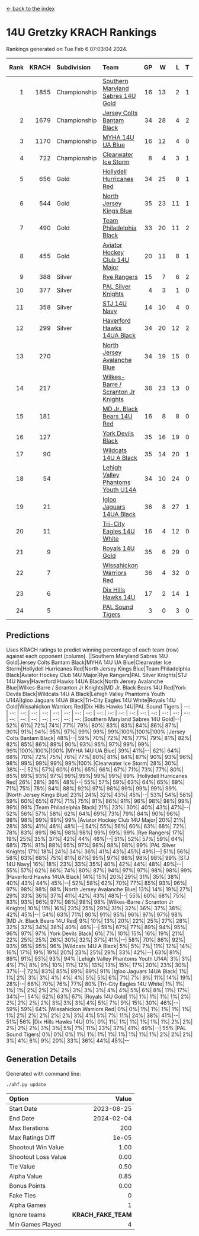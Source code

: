 [<- back to the index](readme.md)
# 14U Gretzky KRACH Rankings
Rankings generated on Tue Feb  6 07:03:04 2024.

Rank|KRACH|Subdivision|Team|GP|W|L|T|OTW|OTL|SoS|Exp Wins|Win Diff
---:|---:|:---|:---|---:|---:|---:|---:|---:|---:|---:|---:|---:
1|1855|Championship|[Southern Maryland Sabres 14U Gold](https://gamesheetstats.com/seasons/3659/teams/140588/schedule)|16|13|2|1|0|0|394|14.3|-0.0
2|1679|Championship|[Jersey Colts Bantam Black](https://gamesheetstats.com/seasons/3659/teams/140580/schedule)|34|28|4|2|2|0|341|29.8|-0.0
3|1170|Championship|[MYHA 14U UA Blue](https://gamesheetstats.com/seasons/3659/teams/140583/schedule)|16|12|4|0|2|2|450|12.8|-0.0
4|722|Championship|[Clearwater Ice Storm](https://gamesheetstats.com/seasons/3659/teams/142500/schedule)|8|4|3|1|0|0|736|5.3|-0.0
5|656|Gold|[Hollydell Hurricanes Red](https://gamesheetstats.com/seasons/3659/teams/140578/schedule)|34|25|8|1|1|1|341|26.3|-0.0
6|544|Gold|[North Jersey Kings Blue](https://gamesheetstats.com/seasons/3659/teams/140585/schedule)|35|23|11|1|3|2|431|24.3|-0.0
7|490|Gold|[Team Philadelphia Black](https://gamesheetstats.com/seasons/3659/teams/140590/schedule)|33|20|11|2|2|2|485|21.8|-0.0
8|455|Gold|[Aviator Hockey Club 14U Major](https://gamesheetstats.com/seasons/3659/teams/140575/schedule)|20|11|8|1|1|1|630|12.3|-0.0
9|388|Silver|[Rye Rangers](https://gamesheetstats.com/seasons/3659/teams/140587/schedule)|15|7|6|2|2|1|558|8.8|-0.0
10|377|Silver|[PAL Silver Knights](https://gamesheetstats.com/seasons/3659/teams/140614/schedule)|4|3|1|0|0|0|186|3.8|-0.0
11|358|Silver|[STJ 14U Navy](https://gamesheetstats.com/seasons/3659/teams/140589/schedule)|14|10|4|0|0|1|283|10.9|0.0
12|299|Silver|[Haverford Hawks 14UA Black](https://gamesheetstats.com/seasons/3659/teams/140577/schedule)|34|20|12|2|0|3|373|21.9|0.0
13|270||[North Jersey Avalanche Blue](https://gamesheetstats.com/seasons/3659/teams/140584/schedule)|34|19|15|0|0|1|442|19.9|0.0
14|217||[Wilkes-Barre / Scranton Jr Knights](https://gamesheetstats.com/seasons/3659/teams/140593/schedule)|36|23|13|0|2|0|230|23.9|0.0
15|181||[MD Jr. Black Bears 14U Red](https://gamesheetstats.com/seasons/3659/teams/140581/schedule)|16|8|8|0|0|1|283|8.9|0.0
16|127||[York Devils Black](https://gamesheetstats.com/seasons/3659/teams/140595/schedule)|35|16|19|0|2|0|387|16.9|0.0
17|90||[Wildcats 14U A Black](https://gamesheetstats.com/seasons/3659/teams/140592/schedule)|35|14|20|1|1|2|405|15.4|0.0
18|54||[Lehigh Valley Phantoms Youth U14A](https://gamesheetstats.com/seasons/3659/teams/140582/schedule)|34|10|24|0|0|0|429|10.9|0.0
19|21||[Igloo Jaguars 14UA Black](https://gamesheetstats.com/seasons/3659/teams/140579/schedule)|36|8|27|1|0|0|407|9.4|0.0
20|11||[Tri-City Eagles 14U White](https://gamesheetstats.com/seasons/3659/teams/140591/schedule)|16|4|12|0|0|0|170|4.9|0.0
21|9||[Royals 14U Gold](https://gamesheetstats.com/seasons/3659/teams/140586/schedule)|35|6|29|0|0|1|172|6.9|0.0
22|7||[Wissahickon Warriors Red](https://gamesheetstats.com/seasons/3659/teams/140594/schedule)|36|4|32|0|0|0|322|4.9|0.0
23|6||[Dix Hills Hawks 14U](https://gamesheetstats.com/seasons/3659/teams/140576/schedule)|17|2|14|1|0|0|279|3.4|0.0
24|5||[PAL Sound Tigers](https://gamesheetstats.com/seasons/3659/teams/140615/schedule)|3|0|3|0|0|0|231|0.9|0.0

## Predictions
Uses KRACH ratings to predict winning percentage of each team (row) against each opponent (column).
||Southern Maryland Sabres 14U Gold|Jersey Colts Bantam Black|MYHA 14U UA Blue|Clearwater Ice Storm|Hollydell Hurricanes Red|North Jersey Kings Blue|Team Philadelphia Black|Aviator Hockey Club 14U Major|Rye Rangers|PAL Silver Knights|STJ 14U Navy|Haverford Hawks 14UA Black|North Jersey Avalanche Blue|Wilkes-Barre / Scranton Jr Knights|MD Jr. Black Bears 14U Red|York Devils Black|Wildcats 14U A Black|Lehigh Valley Phantoms Youth U14A|Igloo Jaguars 14UA Black|Tri-City Eagles 14U White|Royals 14U Gold|Wissahickon Warriors Red|Dix Hills Hawks 14U|PAL Sound Tigers
| --: | --: | --: | --: | --: | --: | --: | --: | --: | --: | --: | --: | --: | --: | --: | --: | --: | --: | --: | --: | --: | --: | --: | --: | --: 
|Southern Maryland Sabres 14U Gold|--| 52%| 61%| 72%| 74%| 77%| 79%| 80%| 83%| 83%| 84%| 86%| 87%| 90%| 91%| 94%| 95%| 97%| 99%| 99%| 99%|100%|100%|100%
|Jersey Colts Bantam Black| 48%|--| 59%| 70%| 72%| 76%| 77%| 79%| 81%| 82%| 82%| 85%| 86%| 89%| 90%| 93%| 95%| 97%| 99%| 99%| 99%|100%|100%|100%
|MYHA 14U UA Blue| 39%| 41%|--| 62%| 64%| 68%| 70%| 72%| 75%| 76%| 77%| 80%| 81%| 84%| 87%| 90%| 93%| 96%| 98%| 99%| 99%| 99%| 99%|100%
|Clearwater Ice Storm| 28%| 30%| 38%|--| 52%| 57%| 60%| 61%| 65%| 66%| 67%| 71%| 73%| 77%| 80%| 85%| 89%| 93%| 97%| 99%| 99%| 99%| 99%| 99%
|Hollydell Hurricanes Red| 26%| 28%| 36%| 48%|--| 55%| 57%| 59%| 63%| 64%| 65%| 69%| 71%| 75%| 78%| 84%| 88%| 92%| 97%| 98%| 99%| 99%| 99%| 99%
|North Jersey Kings Blue| 23%| 24%| 32%| 43%| 45%|--| 53%| 54%| 58%| 59%| 60%| 65%| 67%| 71%| 75%| 81%| 86%| 91%| 96%| 98%| 98%| 99%| 99%| 99%
|Team Philadelphia Black| 21%| 23%| 30%| 40%| 43%| 47%|--| 52%| 56%| 57%| 58%| 62%| 64%| 69%| 73%| 79%| 84%| 90%| 96%| 98%| 98%| 99%| 99%| 99%
|Aviator Hockey Club 14U Major| 20%| 21%| 28%| 39%| 41%| 46%| 48%|--| 54%| 55%| 56%| 60%| 63%| 68%| 72%| 78%| 83%| 89%| 96%| 98%| 98%| 99%| 99%| 99%
|Rye Rangers| 17%| 19%| 25%| 35%| 37%| 42%| 44%| 46%|--| 51%| 52%| 57%| 59%| 64%| 68%| 75%| 81%| 88%| 95%| 97%| 98%| 98%| 98%| 99%
|PAL Silver Knights| 17%| 18%| 24%| 34%| 36%| 41%| 43%| 45%| 49%|--| 51%| 56%| 58%| 63%| 68%| 75%| 81%| 87%| 95%| 97%| 98%| 98%| 98%| 99%
|STJ 14U Navy| 16%| 18%| 23%| 33%| 35%| 40%| 42%| 44%| 48%| 49%|--| 55%| 57%| 62%| 66%| 74%| 80%| 87%| 94%| 97%| 97%| 98%| 98%| 99%
|Haverford Hawks 14UA Black| 14%| 15%| 20%| 29%| 31%| 35%| 38%| 40%| 43%| 44%| 45%|--| 52%| 58%| 62%| 70%| 77%| 85%| 93%| 96%| 97%| 98%| 98%| 98%
|North Jersey Avalanche Blue| 13%| 14%| 19%| 27%| 29%| 33%| 36%| 37%| 41%| 42%| 43%| 48%|--| 55%| 60%| 68%| 75%| 83%| 93%| 96%| 97%| 98%| 98%| 98%
|Wilkes-Barre / Scranton Jr Knights| 10%| 11%| 16%| 23%| 25%| 29%| 31%| 32%| 36%| 37%| 38%| 42%| 45%|--| 54%| 63%| 71%| 80%| 91%| 95%| 96%| 97%| 97%| 98%
|MD Jr. Black Bears 14U Red|  9%| 10%| 13%| 20%| 22%| 25%| 27%| 28%| 32%| 32%| 34%| 38%| 40%| 46%|--| 59%| 67%| 77%| 89%| 94%| 95%| 96%| 97%| 97%
|York Devils Black|  6%|  7%| 10%| 15%| 16%| 19%| 21%| 22%| 25%| 25%| 26%| 30%| 32%| 37%| 41%|--| 58%| 70%| 86%| 92%| 93%| 95%| 95%| 96%
|Wildcats 14U A Black|  5%|  5%|  7%| 11%| 12%| 14%| 16%| 17%| 19%| 19%| 20%| 23%| 25%| 29%| 33%| 42%|--| 63%| 81%| 89%| 91%| 93%| 93%| 94%
|Lehigh Valley Phantoms Youth U14A|  3%|  3%|  4%|  7%|  8%|  9%| 10%| 11%| 12%| 13%| 13%| 15%| 17%| 20%| 23%| 30%| 37%|--| 72%| 83%| 85%| 89%| 89%| 91%
|Igloo Jaguars 14UA Black|  1%|  1%|  2%|  3%|  3%|  4%|  4%|  4%|  5%|  5%|  6%|  7%|  7%|  9%| 11%| 14%| 19%| 28%|--| 66%| 70%| 76%| 77%| 80%
|Tri-City Eagles 14U White|  1%|  1%|  1%|  1%|  2%|  2%|  2%|  2%|  3%|  3%|  3%|  4%|  4%|  5%|  6%|  8%| 11%| 17%| 34%|--| 54%| 62%| 63%| 67%
|Royals 14U Gold|  1%|  1%|  1%|  1%|  1%|  2%|  2%|  2%|  2%|  2%|  3%|  3%|  3%|  4%|  5%|  7%|  9%| 15%| 30%| 46%|--| 59%| 59%| 64%
|Wissahickon Warriors Red|  0%|  0%|  1%|  1%|  1%|  1%|  1%|  1%|  2%|  2%|  2%|  2%|  2%|  3%|  4%|  5%|  7%| 11%| 24%| 38%| 41%|--| 51%| 56%
|Dix Hills Hawks 14U|  0%|  0%|  1%|  1%|  1%|  1%|  1%|  1%|  2%|  2%|  2%|  2%|  2%|  3%|  3%|  5%|  7%| 11%| 23%| 37%| 41%| 49%|--| 55%
|PAL Sound Tigers|  0%|  0%|  0%|  1%|  1%|  1%|  1%|  1%|  1%|  1%|  1%|  2%|  2%|  2%|  3%|  4%|  6%|  9%| 20%| 33%| 36%| 44%| 45%|--

## Generation Details

Generated with command line:
```
./ahf.py update
```

| Option | Value |
| :----- | ----: |
| Start Date | 2023-08-25 |
| End Date | 2024-02-04 |
| Max Iterations | 200 |
| Max Ratings Diff | 1e-05 |
| Shootout Win Value | 1.00 |
| Shootout Loss Value | 0.00 |
| Tie Value | 0.50 |
| Alpha Value | 0.85 |
| Bonus Points | 0.00 |
| Fake Ties | 0 |
| Alpha Games | 1 |
| Ignore teams | __KRACH_FAKE_TEAM__ |
| Min Games Played | 4 |

